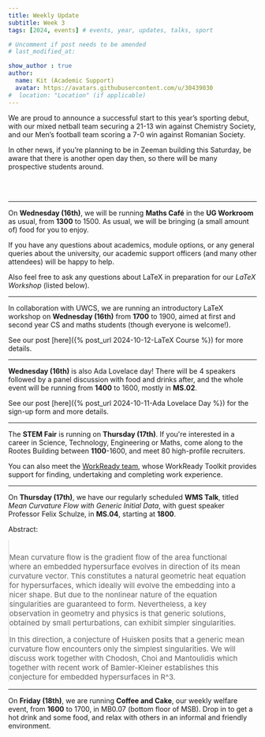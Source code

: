 ```yaml
---
title: Weekly Update
subtitle: Week 3
tags: [2024, events] # events, year, updates, talks, sport

# Uncomment if post needs to be amended
# last_modified_at:

show_author : true
author:
  name: Kit (Academic Support)
  avatar: https://avatars.githubusercontent.com/u/30439030
#  location: "Location" (if applicable)
---
```


We are proud to announce a successful start to this year’s sporting debut, with our mixed netball team securing a 21-13 win against Chemistry Society, and our Men’s football team scoring a 7-0 win against Romanian Society.

In other news, if you’re planning to be in Zeeman building this Saturday, be aware that there is another open day then, so there will be many prospective students around.

<br/>
<br/>

---

On **Wednesday (16th)**, we will be running **Maths Café** in the **UG Workroom** as usual, from **1300** to 1500. As usual, we will be bringing (a small amount of) food for you to enjoy.

If you have any questions about academics, module options, or any general queries about the university, our academic support officers (and many other attendees) will be happy to help.

Also feel free to ask any questions about LaTeX in preparation for our *LaTeX Workshop* (listed below).

---

In collaboration with UWCS, we are running an introductory LaTeX workshop on **Wednesday (16th)** from **1700** to 1900, aimed at first and second year CS and maths students (though everyone is welcome!).

See our post [here]({% post_url 2024-10-12-LaTeX Course %}) for more details.

---

**Wednesday (16th)** is also Ada Lovelace day! There will be 4 speakers followed by a panel discussion with food and drinks after, and the whole event will be running from **1400** to 1600, mostly in **MS.02**.

See our post [here]({% post_url 2024-10-11-Ada Lovelace Day %}) for the sign-up form and more details.

---

The **STEM Fair** is running on **Thursday (17th)**. If you're interested in a career in Science, Technology, Engineering or Maths, come along to the Rootes Building between **1100**-1600, and meet 80 high-profile recruiters.

You can also meet the [WorkReady team](https://myadvantage.warwick.ac.uk/students/events/detail/3414386), whose WorkReady Toolkit provides support for finding, undertaking and completing work experience.

---

On **Thursday (17th)**, we have our regularly scheduled **WMS Talk**, titled *Mean Curvature Flow with Generic Initial Data*, with guest speaker Professor Felix Schulze, in **MS.04**, starting at **1800**.

<style>
blockquote {
    padding: 10px 20px 0 0;
    margin: 0 0 0 0;
    font-size: 15px;
}
</style>

Abstract:
> Mean curvature flow is the gradient flow of the area functional where an embedded hypersurface evolves in direction of its mean curvature vector. This constitutes a natural geometric heat equation for hypersurfaces, which ideally will evolve the embedding into a nicer shape. But due to the nonlinear nature of the equation singularities are guaranteed to form. Nevertheless, a key observation in geometry and physics is that generic solutions, obtained by small perturbations, can exhibit simpler singularities.
>
> In this direction, a conjecture of Huisken posits that a generic mean curvature flow encounters only the simplest singularities. We will discuss work together with Chodosh, Choi and Mantoulidis which together with recent work of Bamler-Kleiner establishes this conjecture for embedded hypersurfaces in R^3.


---

On **Friday (18th)**, we are running **Coffee and Cake**, our weekly welfare event, from **1600** to 1700, in MB0.07 (bottom floor of MSB). Drop in to get a hot drink and some food, and relax with others in an informal and friendly environment.
